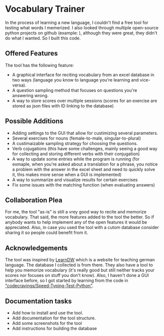 # Vocabulary Trainer
 In the process of learning a new language, I couldn't find a free tool for testing what words I memerized. I also looked through multiple open-source python projects on github (example: ), although they were great, they didn't do what I wanted. So I built this code. 
 ## Offered Features
 The tool has the following feature:
 - A graphical interface for reciting vocabulary from an excel database in two ways (language you know to language you're learning and vice-versa).
 - A question sampling method that focuses on questions you're answering wrong.
 - A way to store scores over multiple sessions (scores for an exercise are stored as json files with ID linking to the database)
 
 ## Possible Additions
 - Adding settings to the GUI that allow for custimizing several parameters.
 - Several exercises for nouns (female-to-male, singular-to-plural)
 - A custimaizable sampling strategy for choosing the questions.
 - Verb cojugations (this have some challenges, mainly seeing a good way for collecting and storing different verbs with their conjugation)
 - A way to update some entries while the program is running (for exmaple, when you're asked about a translation for a phrase, you notice a problem with the answer in the excel sheet and need to quickly solve it, this makes more sense when a GUI is implemented)
 - A way to summarize and visualize results for certain exercises
 - Fix some issues with the matching function (when evaluating answers)
 
 ## Collaboration Plea
 For me, the tool "as-is" is still a vrey good way to recite and memorize vocabulary. That said, the more features added to the tool the better. So if anybody wants to help implement any of the open features it would be appreciated. Also, in case you used the tool with a cutom database consider sharing it so people could benefit from it.
 
 ## Acknowledgements
The tool was inspired by [LearnDW](https://learngerman.dw.com/en/overview) which is a website for teaching german language. The database I collected is from there. They also have a tool to help you memorize vocabulary (it's really good but still neither tracks your scores nor focuses on stuff you don't know).
Also, I haven't done a GUI interface before, so I got started by learning from the code in ["codecravings/Speed-Typing-Test-Python"](https://github.com/codecravings/Speed-Typing-Test-Python).

## Documentation tasks
- Add how to install and use the tool.
- Add documentation for the tool structure.
- Add some screenshots for the tool
- Add instructions for building the database
